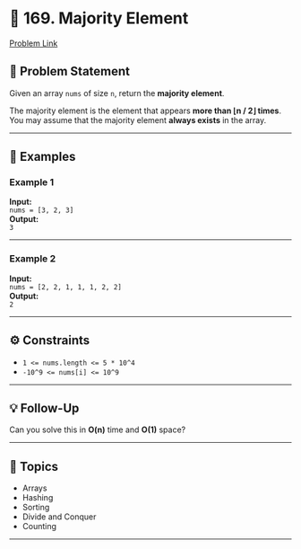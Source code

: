 # 🧮 169. Majority Element 
[Problem Link](https://leetcode.com/problems/majority-element/)

## 📘 Problem Statement
Given an array `nums` of size `n`, return the **majority element**.

The majority element is the element that appears **more than ⌊n / 2⌋ times**.  
You may assume that the majority element **always exists** in the array.

---

## 🧠 Examples

### Example 1
**Input:**  
`nums = [3, 2, 3]`  
**Output:**  
`3`

---

### Example 2
**Input:**  
`nums = [2, 2, 1, 1, 1, 2, 2]`  
**Output:**  
`2`

---

## ⚙️ Constraints
- `1 <= nums.length <= 5 * 10^4`  
- `-10^9 <= nums[i] <= 10^9`

---

## 💡 Follow-Up
Can you solve this in **O(n)** time and **O(1)** space?

---

## 🧵 Topics
- Arrays  
- Hashing  
- Sorting  
- Divide and Conquer  
- Counting  

---

